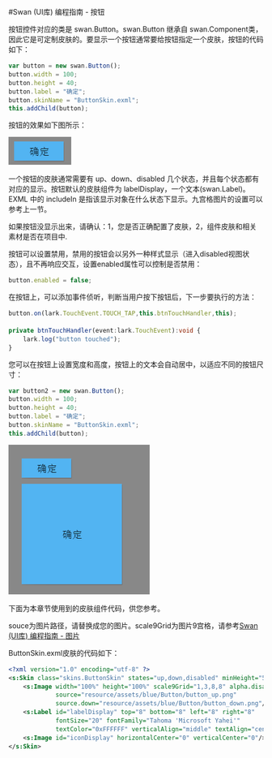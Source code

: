 #Swan (UI库) 编程指南 - 按钮

按钮控件对应的类是 swan.Button。swan.Button 继承自 swan.Component类，因此它是可定制皮肤的。要显示一个按钮通常要给按钮指定一个皮肤，按钮的代码如下：

```  TypeScript
var button = new swan.Button();
button.width = 100;
button.height = 40;
button.label = "确定";
button.skinName = "ButtonSkin.exml";
this.addChild(button);
```

按钮的效果如下图所示：

![](image/7/7_3_1.png)

一个按钮的皮肤通常需要有 up、down、disabled 几个状态，并且每个状态都有对应的显示。按钮默认的皮肤组件为 labelDisplay，一个文本(swan.Label)。EXML 中的 includeIn 是指该显示对象在什么状态下显示。九宫格图片的设置可以参考上一节。

如果按钮没显示出来，请确认：1，您是否正确配置了皮肤，2，组件皮肤和相关素材是否在项目中.

按钮可以设置禁用，禁用的按钮会以另外一种样式显示（进入disabled视图状态），且不再响应交互，设置enabled属性可以控制是否禁用：

```  TypeScript
button.enabled = false;
```

在按钮上，可以添加事件侦听，判断当用户按下按钮后，下一步要执行的方法：

```  TypeScript
button.on(lark.TouchEvent.TOUCH_TAP,this.btnTouchHandler,this);

private btnTouchHandler(event:lark.TouchEvent):void {
    lark.log("button touched");
}
```
您可以在按钮上设置宽度和高度，按钮上的文本会自动居中，以适应不同的按钮尺寸：
```  TypeScript
var button2 = new swan.Button();
button.width = 100;
button.height = 40;
button.label = "确定";
button.skinName = "ButtonSkin.exml";
this.addChild(button);
```  
![](image/7/7_3_2.png)


下面为本章节使用到的皮肤组件代码，供您参考。

souce为图片路径，请替换成您的图片。scale9Grid为图片9宫格，请参考[Swan (UI库) 编程指南 - 图片](7-2-image.md)

ButtonSkin.exml皮肤的代码如下：

``` XML
<?xml version="1.0" encoding="utf-8" ?>
<s:Skin class="skins.ButtonSkin" states="up,down,disabled" minHeight="50" minWidth="100" xmlns:s="http://ns.egret.com/swan">
    <s:Image width="100%" height="100%" scale9Grid="1,3,8,8" alpha.disabled="0.5"
             source="resource/assets/blue/Button/button_up.png"
             source.down="resource/assets/blue/Button/button_down.png"/>
    <s:Label id="labelDisplay" top="8" bottom="8" left="8" right="8"
             fontSize="20" fontFamily="Tahoma 'Microsoft Yahei'"
             textColor="0xFFFFFF" verticalAlign="middle" textAlign="center"/>
    <s:Image id="iconDisplay" horizontalCenter="0" verticalCenter="0"/>
</s:Skin>
```
